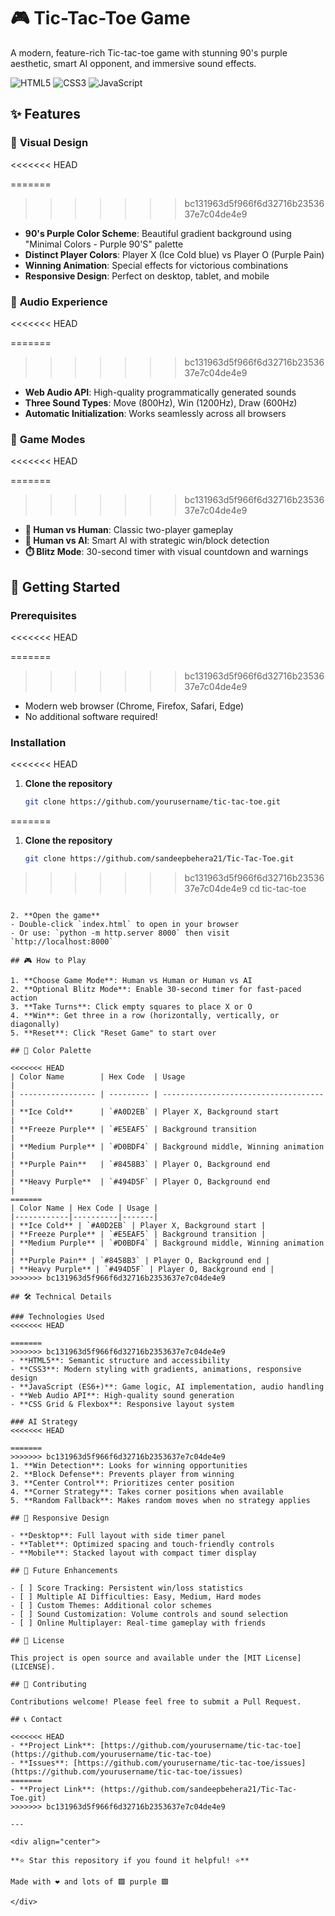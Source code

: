 # 🎮 Tic-Tac-Toe Game

A modern, feature-rich Tic-tac-toe game with stunning 90's purple aesthetic, smart AI opponent, and immersive sound effects.

![HTML5](https://img.shields.io/badge/HTML5-E34F26?style=for-the-badge&logo=html5&logoColor=white)
![CSS3](https://img.shields.io/badge/CSS3-1572B6?style=for-the-badge&logo=css3&logoColor=white)
![JavaScript](https://img.shields.io/badge/JavaScript-F7DF1E?style=for-the-badge&logo=javascript&logoColor=black)

## ✨ Features

### 🎨 **Visual Design**
<<<<<<< HEAD

=======
>>>>>>> bc131963d5f966f6d32716b2353637e7c04de4e9
- **90's Purple Color Scheme**: Beautiful gradient background using "Minimal Colors - Purple 90'S" palette
- **Distinct Player Colors**: Player X (Ice Cold blue) vs Player O (Purple Pain)
- **Winning Animation**: Special effects for victorious combinations
- **Responsive Design**: Perfect on desktop, tablet, and mobile

### 🎵 **Audio Experience**
<<<<<<< HEAD

=======
>>>>>>> bc131963d5f966f6d32716b2353637e7c04de4e9
- **Web Audio API**: High-quality programmatically generated sounds
- **Three Sound Types**: Move (800Hz), Win (1200Hz), Draw (600Hz)
- **Automatic Initialization**: Works seamlessly across all browsers

### 🧠 **Game Modes**
<<<<<<< HEAD

=======
>>>>>>> bc131963d5f966f6d32716b2353637e7c04de4e9
- **👥 Human vs Human**: Classic two-player gameplay
- **🤖 Human vs AI**: Smart AI with strategic win/block detection
- **⏱️ Blitz Mode**: 30-second timer with visual countdown and warnings

## 🚀 Getting Started

### Prerequisites
<<<<<<< HEAD

=======
>>>>>>> bc131963d5f966f6d32716b2353637e7c04de4e9
- Modern web browser (Chrome, Firefox, Safari, Edge)
- No additional software required!

### Installation
<<<<<<< HEAD

1. **Clone the repository**

   ```bash
   git clone https://github.com/yourusername/tic-tac-toe.git
=======
1. **Clone the repository**
   ```bash
   git clone https://github.com/sandeepbehera21/Tic-Tac-Toe.git
>>>>>>> bc131963d5f966f6d32716b2353637e7c04de4e9
   cd tic-tac-toe
   ```

2. **Open the game**
   - Double-click `index.html` to open in your browser
   - Or use: `python -m http.server 8000` then visit `http://localhost:8000`

## 🎮 How to Play

1. **Choose Game Mode**: Human vs Human or Human vs AI
2. **Optional Blitz Mode**: Enable 30-second timer for fast-paced action
3. **Take Turns**: Click empty squares to place X or O
4. **Win**: Get three in a row (horizontally, vertically, or diagonally)
5. **Reset**: Click "Reset Game" to start over

## 🎨 Color Palette

<<<<<<< HEAD
| Color Name        | Hex Code  | Usage                                |
| ----------------- | --------- | ------------------------------------ |
| **Ice Cold**      | `#A0D2EB` | Player X, Background start           |
| **Freeze Purple** | `#E5EAF5` | Background transition                |
| **Medium Purple** | `#D0BDF4` | Background middle, Winning animation |
| **Purple Pain**   | `#8458B3` | Player O, Background end             |
| **Heavy Purple**  | `#494D5F` | Player O, Background end             |
=======
| Color Name | Hex Code | Usage |
|------------|----------|-------|
| **Ice Cold** | `#A0D2EB` | Player X, Background start |
| **Freeze Purple** | `#E5EAF5` | Background transition |
| **Medium Purple** | `#D0BDF4` | Background middle, Winning animation |
| **Purple Pain** | `#8458B3` | Player O, Background end |
| **Heavy Purple** | `#494D5F` | Player O, Background end |
>>>>>>> bc131963d5f966f6d32716b2353637e7c04de4e9

## 🛠️ Technical Details

### Technologies Used
<<<<<<< HEAD

=======
>>>>>>> bc131963d5f966f6d32716b2353637e7c04de4e9
- **HTML5**: Semantic structure and accessibility
- **CSS3**: Modern styling with gradients, animations, responsive design
- **JavaScript (ES6+)**: Game logic, AI implementation, audio handling
- **Web Audio API**: High-quality sound generation
- **CSS Grid & Flexbox**: Responsive layout system

### AI Strategy
<<<<<<< HEAD

=======
>>>>>>> bc131963d5f966f6d32716b2353637e7c04de4e9
1. **Win Detection**: Looks for winning opportunities
2. **Block Defense**: Prevents player from winning
3. **Center Control**: Prioritizes center position
4. **Corner Strategy**: Takes corner positions when available
5. **Random Fallback**: Makes random moves when no strategy applies

## 📱 Responsive Design

- **Desktop**: Full layout with side timer panel
- **Tablet**: Optimized spacing and touch-friendly controls
- **Mobile**: Stacked layout with compact timer display

## 🎯 Future Enhancements

- [ ] Score Tracking: Persistent win/loss statistics
- [ ] Multiple AI Difficulties: Easy, Medium, Hard modes
- [ ] Custom Themes: Additional color schemes
- [ ] Sound Customization: Volume controls and sound selection
- [ ] Online Multiplayer: Real-time gameplay with friends

## 📄 License

This project is open source and available under the [MIT License](LICENSE).

## 🤝 Contributing

Contributions welcome! Please feel free to submit a Pull Request.

## 📞 Contact

<<<<<<< HEAD
- **Project Link**: [https://github.com/yourusername/tic-tac-toe](https://github.com/yourusername/tic-tac-toe)
- **Issues**: [https://github.com/yourusername/tic-tac-toe/issues](https://github.com/yourusername/tic-tac-toe/issues)
=======
- **Project Link**: (https://github.com/sandeepbehera21/Tic-Tac-Toe.git)
>>>>>>> bc131963d5f966f6d32716b2353637e7c04de4e9

---

<div align="center">

**⭐ Star this repository if you found it helpful! ⭐**

Made with ❤️ and lots of 🟪 purple 🟪

</div>
